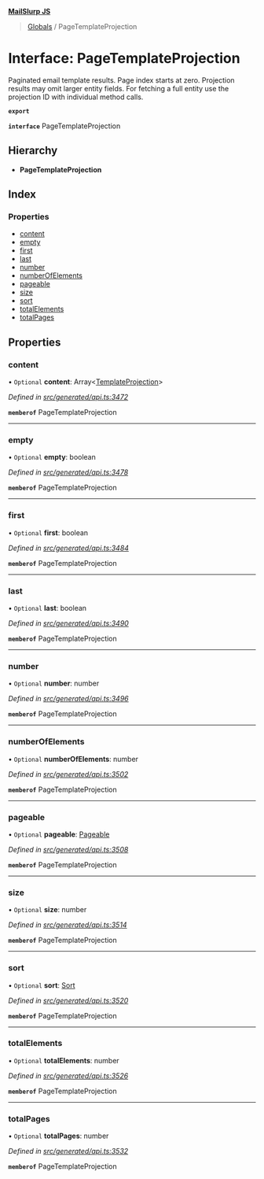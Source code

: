 **[MailSlurp JS](../README.md)**

> [Globals](../README.md) / PageTemplateProjection

# Interface: PageTemplateProjection

Paginated email template results. Page index starts at zero. Projection results may omit larger entity fields. For fetching a full entity use the projection ID with individual method calls.

**`export`** 

**`interface`** PageTemplateProjection

## Hierarchy

* **PageTemplateProjection**

## Index

### Properties

* [content](pagetemplateprojection.md#content)
* [empty](pagetemplateprojection.md#empty)
* [first](pagetemplateprojection.md#first)
* [last](pagetemplateprojection.md#last)
* [number](pagetemplateprojection.md#number)
* [numberOfElements](pagetemplateprojection.md#numberofelements)
* [pageable](pagetemplateprojection.md#pageable)
* [size](pagetemplateprojection.md#size)
* [sort](pagetemplateprojection.md#sort)
* [totalElements](pagetemplateprojection.md#totalelements)
* [totalPages](pagetemplateprojection.md#totalpages)

## Properties

### content

• `Optional` **content**: Array\<[TemplateProjection](templateprojection.md)>

*Defined in [src/generated/api.ts:3472](https://github.com/mailslurp/mailslurp-client/blob/6b679b8/src/generated/api.ts#L3472)*

**`memberof`** PageTemplateProjection

___

### empty

• `Optional` **empty**: boolean

*Defined in [src/generated/api.ts:3478](https://github.com/mailslurp/mailslurp-client/blob/6b679b8/src/generated/api.ts#L3478)*

**`memberof`** PageTemplateProjection

___

### first

• `Optional` **first**: boolean

*Defined in [src/generated/api.ts:3484](https://github.com/mailslurp/mailslurp-client/blob/6b679b8/src/generated/api.ts#L3484)*

**`memberof`** PageTemplateProjection

___

### last

• `Optional` **last**: boolean

*Defined in [src/generated/api.ts:3490](https://github.com/mailslurp/mailslurp-client/blob/6b679b8/src/generated/api.ts#L3490)*

**`memberof`** PageTemplateProjection

___

### number

• `Optional` **number**: number

*Defined in [src/generated/api.ts:3496](https://github.com/mailslurp/mailslurp-client/blob/6b679b8/src/generated/api.ts#L3496)*

**`memberof`** PageTemplateProjection

___

### numberOfElements

• `Optional` **numberOfElements**: number

*Defined in [src/generated/api.ts:3502](https://github.com/mailslurp/mailslurp-client/blob/6b679b8/src/generated/api.ts#L3502)*

**`memberof`** PageTemplateProjection

___

### pageable

• `Optional` **pageable**: [Pageable](pageable.md)

*Defined in [src/generated/api.ts:3508](https://github.com/mailslurp/mailslurp-client/blob/6b679b8/src/generated/api.ts#L3508)*

**`memberof`** PageTemplateProjection

___

### size

• `Optional` **size**: number

*Defined in [src/generated/api.ts:3514](https://github.com/mailslurp/mailslurp-client/blob/6b679b8/src/generated/api.ts#L3514)*

**`memberof`** PageTemplateProjection

___

### sort

• `Optional` **sort**: [Sort](sort.md)

*Defined in [src/generated/api.ts:3520](https://github.com/mailslurp/mailslurp-client/blob/6b679b8/src/generated/api.ts#L3520)*

**`memberof`** PageTemplateProjection

___

### totalElements

• `Optional` **totalElements**: number

*Defined in [src/generated/api.ts:3526](https://github.com/mailslurp/mailslurp-client/blob/6b679b8/src/generated/api.ts#L3526)*

**`memberof`** PageTemplateProjection

___

### totalPages

• `Optional` **totalPages**: number

*Defined in [src/generated/api.ts:3532](https://github.com/mailslurp/mailslurp-client/blob/6b679b8/src/generated/api.ts#L3532)*

**`memberof`** PageTemplateProjection
